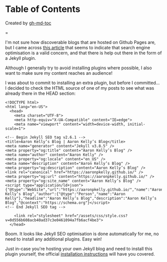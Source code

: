 
Table of Contents
=================



Created by [gh-md-toc](https://github.com/ekalinin/github-markdown-toc)


= 

I'm not sure how discoverable blogs that are hosted on Github Pages are, but I came across [this article](https://github.blog/2016-05-10-better-discoverability-for-github-pages-sites/) that seems to indicate that search engine optimisation is a valid concern, and that there is help out there in the form of a Jekyll plugin.

Although I generally  try to avoid installing plugins where possible, I also want to make sure my content reaches an audience!

I was about to commit to installing an extra plugin, but before I committed... I decided to check the HTML source of one of my posts to see what was already there in the HEAD section:

```
<!DOCTYPE html>
<html lang="en-US">
  <head>
    <meta charset="UTF-8">
    <meta http-equiv="X-UA-Compatible" content="IE=edge">
    <meta name="viewport" content="width=device-width, initial-scale=1">

<!-- Begin Jekyll SEO tag v2.6.1 -->
<title>Aaron Kelly’s Blog | Aaron Kelly’s Blog</title>
<meta name="generator" content="Jekyll v3.8.5" />
<meta property="og:title" content="Aaron Kelly’s Blog" />
<meta name="author" content="Aaron Kelly" />
<meta property="og:locale" content="en_US" />
<meta name="description" content="Aaron Kelly’s Blog" />
<meta property="og:description" content="Aaron Kelly’s Blog" />
<link rel="canonical" href="https://aaronpkelly.github.io/" />
<meta property="og:url" content="https://aaronpkelly.github.io/" />
<meta property="og:site_name" content="Aaron Kelly’s Blog" />
<script type="application/ld+json">
{"@type":"WebSite","url":"https://aaronpkelly.github.io/","name":"Aaron Kelly’s Blog","author":{"@type":"Person","name":"Aaron Kelly"},"headline":"Aaron Kelly’s Blog","description":"Aaron Kelly’s Blog","@context":"https://schema.org"}</script>
<!-- End Jekyll SEO tag -->

    <link rel="stylesheet" href="/assets/css/style.css?v=0d556b608acb40ad37c3e0461094a7fb6acf4be3">
  </head>
```

Boom. It looks like Jekyll SEO optimisation is done automatically for me, no need to install any additional plugins. Easy win!

Just in-case you're hosting your own Jekyll blog and need to install this plugin yourself, the official [installation instructions](https://github.com/jekyll/jekyll-seo-tag/blob/master/docs/installation.md) will have you covered.